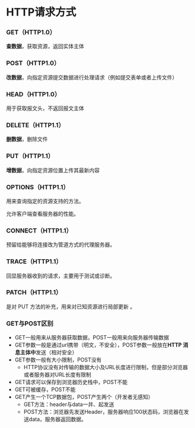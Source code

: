 # HTTP请求方式

### GET（HTTP1.0）

**查数据**，获取资源，返回实体主体

### POST（HTTP1.0）

**改数据**，向指定资源提交数据进行处理请求（例如提交表单或者上传文件）

### HEAD（HTTP1.0）

用于获取报文头，不返回报文主体

### DELETE（HTTP1.1）

**删数据**，删除文件

### PUT（HTTP1.1）

**增数据**，向指定资源位置上传其最新内容

### OPTIONS（HTTP1.1）

用来查询指定的资源支持的方法。

允许客户端查看服务器的性能。

### CONNECT（HTTP1.1）

预留给能够将连接改为管道方式的代理服务器。

### TRACE（HTTP1.1）

回显服务器收到的请求，主要用于测试或诊断。

### PATCH（HTTP1.1）

是对 PUT 方法的补充，用来对已知资源进行局部更新 。



### GET与POST区别

- GET一般用来从服务器获取数据，POST一般用来向服务器传输数据
- GET参数一般是通过url携带（明文，不安全），POST参数一般放在**HTTP 消息主体中**发送（相对安全）
- GET参数一般有大小限制，POST没有
  - HTTP协议没有对传输的数据大小及URL长度进行限制，但是部分浏览器或者服务器对URL长度有限制
- GET请求可以保存到浏览器历史栈中，POST不能
- GET可被缓存，POST不能
- GET产生一个TCP数据包，POST产生两个（开发者无感知）
  - GET方法：header与data一并、起发送
  - POST方法：浏览器先发送Header，服务器响应100状态码，浏览器在发送data，服务器返回数据。

